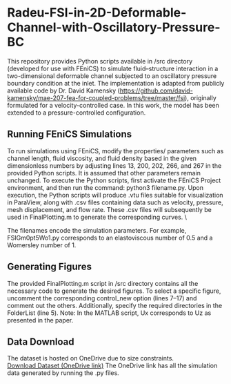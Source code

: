 # Radeu-FSI-in-2D-Deformable-Channel-with-Oscillatory-Pressure-BC
This repository provides Python scripts available in /src directory (developed for use with FEniCS) to simulate fluid–structure interaction in a two-dimensional deformable channel subjected to an oscillatory pressure boundary condition at the inlet. The implementation is adapted from publicly available code by Dr. David Kamensky (https://github.com/david-kamensky/mae-207-fea-for-coupled-problems/tree/master/fsi), originally formulated for a velocity-controlled case. In this work, the model has been extended to a pressure-controlled configuration.

## Running FEniCS Simulations
To run simulations using FEniCS, modify the properties/ parameters such as channel length, fluid viscosity, and fluid density based in the given dimensionless numbers by adjusting lines 13, 200, 202, 266, and 267 in the provided Python scripts. It is assumed that other parameters remain unchanged. To execute the Python scripts, first activate the FEniCS Project environment, and then run the command: python3 filename.py. Upon execution, the Python scripts will produce .vtu files suitable for visualization in ParaView, along with .csv files containing data such as velocity, pressure, mesh displacement, and flow rate. These .csv files will subsequently be used in FinalPlotting.m to generate the corresponding curves. \

The filenames encode the simulation parameters. For example, FSIGm0pt5Wo1.py corresponds to an elastoviscous number of 0.5 and a Womersley number of 1.

## Generating Figures
The provided FinalPlotting.m script in /src directory contains all the necessary code to generate the desired figures. To select a specific figure, uncomment the corresponding control_new option (lines 7–17) and comment out the others. Additionally, specify the required directories in the FolderList (line 5).
Note: In the MATLAB script, Ux corresponds to Uz as presented in the paper.

## Data Download
The dataset is hosted on OneDrive due to size constraints.  
[Download Dataset (OneDrive link)](https://purdue0-my.sharepoint.com/personal/urade_purdue_edu/_layouts/15/onedrive.aspx?id=%2Fpersonal%2Furade%5Fpurdue%5Fedu%2FDocuments%2FOscillatory%5F2D%5FFSI%5Fdatasets%2Ezip&parent=%2Fpersonal%2Furade%5Fpurdue%5Fedu%2FDocuments&ga=1x)
The OneDrive link has all the simulation data generated by running the .py files.
